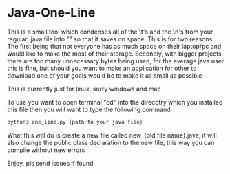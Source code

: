 # Java-One-Line
This is a small tool which condenses all of the \t's and the \n's from your regular .java file into "" so that it saves on space. This is for two reasons. The first being that not everyone has as much space on their laptop/pc and would like to make the most of their storage. Secondly, with bigger projects there are too many unnecessary bytes being used, for the average java user this is fine, but should you want to make an application for other to download one of your goals would be to make it as small as possible


This is currently just for linux, sorry windows and mac

To use you want to open terminal "cd" into the direcotry which you installed this file then you will want to type the following command

```sh 
python3 one_line.py {path to your java file}
```

What this will do is create a new file called new_{old file name}.java, it will also change the public class declaration to the new file, this way you can compile without new errors

Enjoy, pls send issues if found
